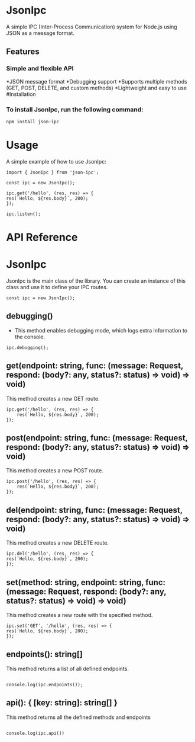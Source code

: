 # JsonIpc

A simple IPC (Inter-Process Communication) system for Node.js using JSON as a message format.

## Features

### Simple and flexible API

*JSON message format
*Debugging support
*Supports multiple methods (GET, POST, DELETE, and custom methods)
*Lightweight and easy to use
#Installation

### To install JsonIpc, run the following command:

```
npm install json-ipc
```

# Usage

A simple example of how to use JsonIpc:

```
import { JsonIpc } from 'json-ipc';

const ipc = new JsonIpc();

ipc.get('/hello', (res, res) => {
res(`Hello, ${res.body}`, 200);
});

ipc.listen();
```

# API Reference

# JsonIpc

JsonIpc is the main class of the library. You can create an instance of this class and use it to define your IPC routes.

```
const ipc = new JsonIpc();
```

## debugging()

- This method enables debugging mode, which logs extra information to the console.

```
ipc.debugging();
```

## get(endpoint: string, func: (message: Request, respond: (body?: any, status?: status) => void) => void)

This method creates a new GET route.

```
ipc.get('/hello', (res, res) => {
    res(`Hello, ${res.body}`, 200);
});
```

## post(endpoint: string, func: (message: Request, respond: (body?: any, status?: status) => void) => void)

This method creates a new POST route.

```
ipc.post('/hello', (res, res) => {
    res(`Hello, ${res.body}`, 200);
});
```

## del(endpoint: string, func: (message: Request, respond: (body?: any, status?: status) => void) => void)

This method creates a new DELETE route.

```
ipc.del('/hello', (res, res) => {
res(`Hello, ${res.body}`, 200);
});
```

## set(method: string, endpoint: string, func: (message: Request, respond: (body?: any, status?: status) => void) => void)

This method creates a new route with the specified method.

```
ipc.set('GET', '/hello', (res, res) => {
res(`Hello, ${res.body}`, 200);
});
```

## endpoints(): string[]

This method returns a list of all defined endpoints.

```

console.log(ipc.endpoints());

```

## api(): { [key: string]: string[] }

This method returns all the defined methods and endpoints

```

console.log(ipc.api())

```
